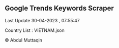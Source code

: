 

## Google Trends Keywords Scraper 
 
Last Update 30-04-2023 , 07:55:47

Country List :
VIETNAM.json



© Abdul Muttaqin 
